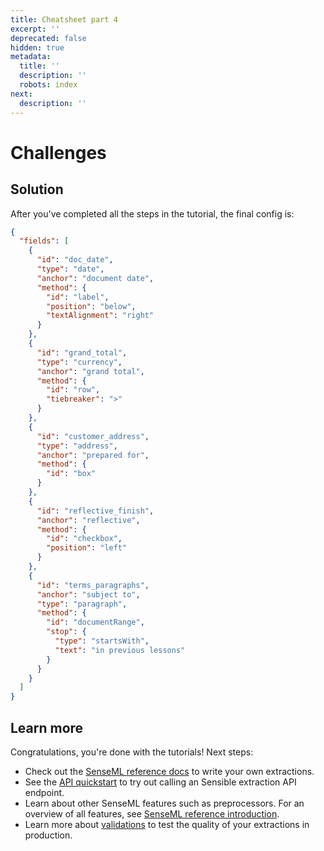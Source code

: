 ```yaml
---
title: Cheatsheet part 4
excerpt: ''
deprecated: false
hidden: true
metadata:
  title: ''
  description: ''
  robots: index
next:
  description: ''
---
```

# Challenges

## Solution

After you've completed all the steps in the tutorial, the final config is:

```json
{
  "fields": [
    {
      "id": "doc_date",
      "type": "date",
      "anchor": "document date",
      "method": {
        "id": "label",
        "position": "below",
        "textAlignment": "right"
      }
    },
    {
      "id": "grand_total",
      "type": "currency",
      "anchor": "grand total",
      "method": {
        "id": "row",
        "tiebreaker": ">"
      }
    },
    {
      "id": "customer_address",
      "type": "address",
      "anchor": "prepared for",
      "method": {
        "id": "box"
      }
    },
    {
      "id": "reflective_finish",
      "anchor": "reflective",
      "method": {
        "id": "checkbox",
        "position": "left"
      }
    },
    {
      "id": "terms_paragraphs",
      "anchor": "subject to",
      "type": "paragraph",
      "method": {
        "id": "documentRange",
        "stop": {
          "type": "startsWith",
          "text": "in previous lessons"
        }
      }
    }
  ]
}
```

## Learn more

Congratulations, you're done with the tutorials! Next steps:

* Check out the [SenseML reference docs](doc:senseml-reference-introduction) to write your own extractions.
* See the [API quickstart](doc:quickstart) to try out calling an Sensible extraction API endpoint.
* Learn about other SenseML features such as preprocessors. For an overview of all features, see [SenseML reference introduction](doc:senseml-reference-introduction).
* Learn more about [validations](doc:validate-extractions) to test the quality of your extractions in production.
